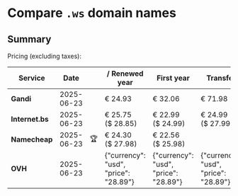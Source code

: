 # Compare `.ws` domain names

## Summary

Pricing (excluding taxes):

| Service | Date |  | / Renewed year | First year | Transfer | Restoration |
|--|--|--|--|--|--|--|
| **Gandi** | 2025-06-23 |  | € 24.93 | € 32.06 | € 71.98 | € 82.06 |
| **Internet.bs** | 2025-06-23 |  | € 25.75<br>($ 28.85) | € 22.99<br>($ 24.99) | € 24.99<br>($ 27.99) | € 126.69<br>($ 125.05) |
| **Namecheap** | 2025-06-23 | 🏆 | € 24.30<br>($ 27.98) | € 22.56<br>($ 25.98) |  |  |
| **OVH** | 2025-06-23 |  | {"currency": "usd", "price": "28.89"} | {"currency": "usd", "price": "28.89"} | {"currency": "usd", "price": "28.89"} |  |
